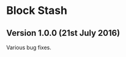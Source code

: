 Block Stash
===========

Version 1.0.0 (21st July 2016)
------------------------------
Various bug fixes.